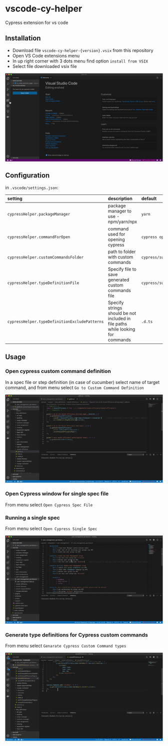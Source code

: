 # vscode-cy-helper
Cypress extension for vs code  
## Installation
* Download file `vscode-cy-helper-{version}.vsix` from this repository
* Open VS Code extensions menu
* In up right corner with 3 dots menu find option `install from VSIX`
* Select file downloaded vsix file  

![](./assets/install.gif)

## Configuration
in `.vscode/settings.json`:    

| setting                              | description                           | default           |    
|:--------------------------------------|:---------------------------------------|:-------------------|    
| `cypressHelper.packageManager`       | package manager to use - npm/yarn/npx | `yarn`            |    
| `cypressHelper.commandForOpen`       | command used for opening cypress      | `cypress open`    |    
| `cypressHelper.customCommandsFolder` | path to folder with custom commands   | `cypress/support` |    
| `cypressHelper.typeDefinitionFile` | Specify file to save generated custom commands file   | `cypress/support/customCommands.d.ts`|    
| `cypressHelper.typeDefinitionExcludePatterns` | Specify strings should be not included in file paths while looking for commands  | `.d.ts` |    

## Usage
### Open cypress custom command definition
In a spec file or step definition (in case of cucumber) select name of target command, 
and from menu select `Go to Custom Command Definition`

![](./assets/goToCommand.gif)

### Open Cypress window for single spec file
From menu select `Open Cypress Spec File`

### Running a single spec
From menu select `Open Cypress Single Spec`

![](./assets/openSingleSpec.gif)

### Generate type definitions for Cypress custom commands
From menu select `Genarate Cypress Custom Command types`

![](./assets/generateTypes.gif)